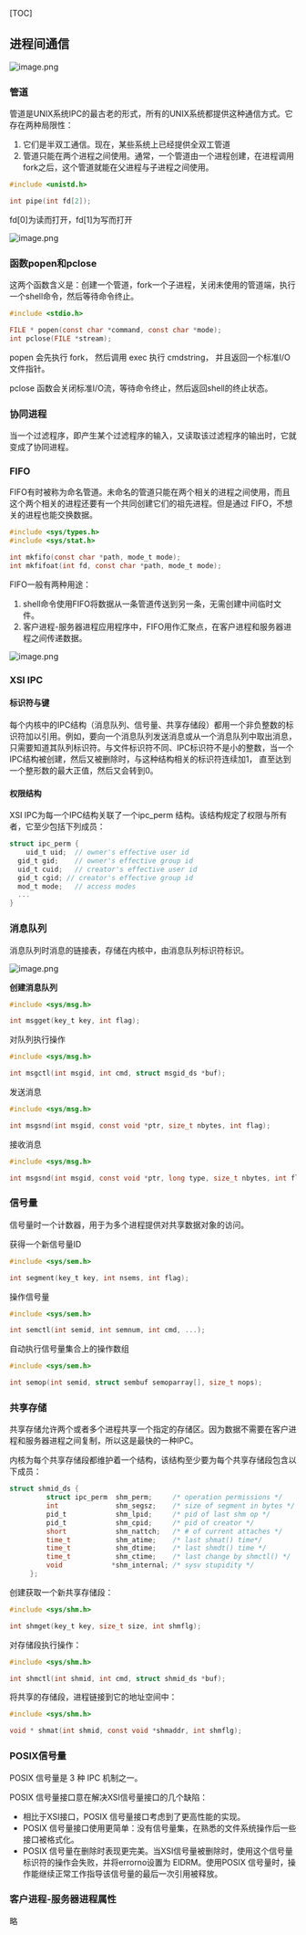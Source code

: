 [TOC]

## 进程间通信

![image.png](https://upload-images.jianshu.io/upload_images/1916953-74b55e22e80a8f1c.png?imageMogr2/auto-orient/strip%7CimageView2/2/w/1240)

### 管道

管道是UNIX系统IPC的最古老的形式，所有的UNIX系统都提供这种通信方式。它存在两种局限性：

1. 它们是半双工通信。现在，某些系统上已经提供全双工管道
2. 管道只能在两个进程之间使用。通常，一个管道由一个进程创建，在进程调用fork之后，这个管道就能在父进程与子进程之间使用。

```c
#include <unistd.h>

int pipe(int fd[2]);
```

fd[0]为读而打开，fd[1]为写而打开

![image.png](https://upload-images.jianshu.io/upload_images/1916953-f107e7983b6a0098.png?imageMogr2/auto-orient/strip%7CimageView2/2/w/1240)

### 函数popen和pclose

这两个函数含义是：创建一个管道，fork一个子进程，关闭未使用的管道端，执行一个shell命令，然后等待命令终止。

```c
#include <stdio.h>

FILE * popen(const char *command, const char *mode);
int pclose(FILE *stream);
```

popen 会先执行 fork， 然后调用 exec 执行 cmdstring， 并且返回一个标准I/O文件指针。

pclose 函数会关闭标准I/O流，等待命令终止，然后返回shell的终止状态。

### 协同进程

当一个过滤程序，即产生某个过滤程序的输入，又读取该过滤程序的输出时，它就变成了协同进程。

### FIFO

FIFO有时被称为命名管道。未命名的管道只能在两个相关的进程之间使用，而且这个两个相关的进程还要有一个共同创建它们的祖先进程。但是通过 FIFO，不想关的进程也能交换数据。

```c
#include <sys/types.h>
#include <sys/stat.h>

int mkfifo(const char *path, mode_t mode);
int mkfifoat(int fd, const char *path, mode_t mode);
```

FIFO一般有两种用途：

1. shell命令使用FIFO将数据从一条管道传送到另一条，无需创建中间临时文件。
2. 客户进程-服务器进程应用程序中，FIFO用作汇聚点，在客户进程和服务器进程之间传递数据。

![image.png](https://upload-images.jianshu.io/upload_images/1916953-8e687cf1e56b5b24.png?imageMogr2/auto-orient/strip%7CimageView2/2/w/1240)

### XSI IPC

#### 标识符与键

每个内核中的IPC结构（消息队列、信号量、共享存储段）都用一个非负整数的标识符加以引用。例如，要向一个消息队列发送消息或从一个消息队列中取出消息，只需要知道其队列标识符。与文件标识符不同、IPC标识符不是小的整数，当一个IPC结构被创建，然后又被删除时，与这种结构相关的标识符连续加1， 直至达到一个整形数的最大正值，然后又会转到0。

#### 权限结构

XSI IPC为每一个IPC结构关联了一个ipc_perm 结构。该结构规定了权限与所有者，它至少包括下列成员：

```c
struct ipc_perm {
	uid_t uid;	// owner's effective user id
  gid_t gid;	// owner's effective group id
  uid_t cuid;	// creator's effective user id
  gid_t cgid; // creator's effective group id
  mod_t mode;	// access modes
  ...
}
```

### 消息队列

消息队列时消息的链接表，存储在内核中，由消息队列标识符标识。

![image.png](https://upload-images.jianshu.io/upload_images/1916953-5b6ccffbbb8a64c7.png?imageMogr2/auto-orient/strip%7CimageView2/2/w/1240)

**创建消息队列**

```c
#include <sys/msg.h>

int msgget(key_t key, int flag);
```

对队列执行操作

```c
#include <sys/msg.h>

int msgctl(int msgid, int cmd, struct msgid_ds *buf);
```

发送消息

```c
#include <sys/msg.h>

int msgsnd(int msgid, const void *ptr, size_t nbytes, int flag);
```

接收消息

```c
#include <sys/msg.h>

int msgsnd(int msgid, const void *ptr, long type, size_t nbytes, int flag);
```

### 信号量

信号量时一个计数器，用于为多个进程提供对共享数据对象的访问。

获得一个新信号量ID

```c
#include <sys/sem.h>

int segment(key_t key, int nsems, int flag);
```

操作信号量

```c
#include <sys/sem.h>

int semctl(int semid, int semnum, int cmd, ...);
```

自动执行信号量集合上的操作数组

```c
#include <sys/sem.h>

int semop(int semid, struct sembuf semoparray[], size_t nops);
```

### 共享存储

共享存储允许两个或者多个进程共享一个指定的存储区。因为数据不需要在客户进程和服务器进程之间复制，所以这是最快的一种IPC。

内核为每个共享存储段都维护着一个结构，该结构至少要为每个共享存储段包含以下成员：

```c
struct shmid_ds {
         struct ipc_perm  shm_perm;     /* operation permissions */
         int              shm_segsz;    /* size of segment in bytes */
         pid_t            shm_lpid;     /* pid of last shm op */
         pid_t            shm_cpid;     /* pid of creator */
         short            shm_nattch;   /* # of current attaches */
         time_t           shm_atime;    /* last shmat() time*/
         time_t           shm_dtime;    /* last shmdt() time */
         time_t           shm_ctime;    /* last change by shmctl() */
         void            *shm_internal; /* sysv stupidity */
     };
```



创建获取一个新共享存储段：

```c
#include <sys/shm.h>

int shmget(key_t key, size_t size, int shmflg);
```

对存储段执行操作：

```c
#include <sys/shm.h>

int shmctl(int shmid, int cmd, struct shmid_ds *buf);
```

将共享的存储段，进程链接到它的地址空间中：

````c
#include <sys/shm.h>

void * shmat(int shmid, const void *shmaddr, int shmflg);
````

### POSIX信号量

POSIX 信号量是 3 种 IPC 机制之一。

POSIX 信号量接口意在解决XSI信号量接口的几个缺陷：

* 相比于XSI接口，POSIX 信号量接口考虑到了更高性能的实现。
* POSIX 信号量接口使用更简单：没有信号量集，在熟悉的文件系统操作后一些接口被格式化。
* POSIX 信号量在删除时表现更完美。当XSI信号量被删除时，使用这个信号量标识符的操作会失败，并将errorno设置为 EIDRM。使用POSIX 信号量时，操作能继续正常工作指导该信号量的最后一次引用被释放。

### 客户进程-服务器进程属性

略